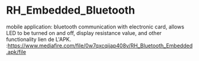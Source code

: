 # RH_Embedded_Bluetooth
mobile application: bluetooth communication with electronic card, allows LED to be turned on and off, display resistance value, and other functionality
lien de L'APK.  :https://www.mediafire.com/file/0w7qxcqijap408v/RH_Bluetooth_Embedded.apk/file
